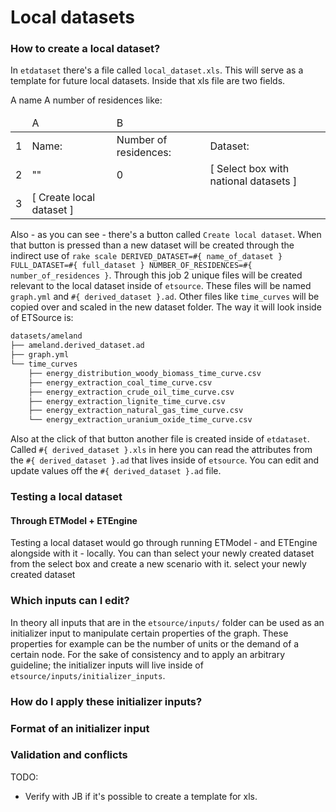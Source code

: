 Local datasets
==============

### How to create a local dataset?

In `etdataset` there's a file called `local_dataset.xls`. This will serve as
a template for future local datasets. Inside that xls file are two fields.

A name
A number of residences like:

<table>
  <thead>
    <tr>
      <td></td>
      <td>A</td>
      <td>B</td>
    </tr>
  </thead>
  <tbody>
    <tr>
      <td>1</td>
      <td>Name:</td>
      <td>Number of residences:</td>
      <td>Dataset:</td>
    </tr>
    <tr>
      <td>2</td>
      <td>""</td>
      <td>0</td>
      <td>[ Select box with national datasets ]</td>
    </tr>
    <tr>
      <td>3</td>
      <td>[ Create local dataset ]</td>
      <td></td>
    </tr>
  </tbody>
</table>

Also - as you can see - there's a button called `Create local dataset`. When
that button is pressed than a new dataset will be created through the indirect
use of `rake scale DERIVED_DATASET=#{ name_of_dataset } FULL_DATASET=#{ full_dataset }
NUMBER_OF_RESIDENCES=#{ number_of_residences }`. Through this job 2 unique
files will be created relevant to the local dataset inside of `etsource`.
These files will be named `graph.yml` and `#{ derived_dataset }.ad`. Other files
like `time_curves` will be copied over and scaled in the new dataset folder.
The way it will look inside of ETSource is:

````bash
datasets/ameland
├── ameland.derived_dataset.ad
├── graph.yml
└── time_curves
    ├── energy_distribution_woody_biomass_time_curve.csv
    ├── energy_extraction_coal_time_curve.csv
    ├── energy_extraction_crude_oil_time_curve.csv
    ├── energy_extraction_lignite_time_curve.csv
    ├── energy_extraction_natural_gas_time_curve.csv
    └── energy_extraction_uranium_oxide_time_curve.csv
````

Also at the click of that button another file is created inside of `etdataset`.
Called `#{ derived_dataset }.xls` in here you can read the attributes from the
`#{ derived_dataset }.ad` that lives inside of `etsource`. You can edit and
update values off the `#{ derived_dataset }.ad` file.

### Testing a local dataset

#### Through ETModel + ETEngine

Testing a local dataset would go through running ETModel - and ETEngine
alongside with it - locally. You can than select your newly created dataset
from the select box and create a new scenario with it.
select your newly created dataset

### Which inputs can I edit?

In theory all inputs that are in the `etsource/inputs/` folder can be used as an initializer
input to manipulate certain properties of the graph. These properties for example can be
the number of units or the demand of a certain node. For the sake of consistency and to apply
an arbitrary guideline; the initializer inputs will live inside of `etsource/inputs/initializer_inputs`.

### How do I apply these initializer inputs?

### Format of an initializer input

### Validation and conflicts


TODO:
- Verify with JB if it's possible to create a template for xls.
